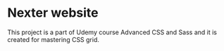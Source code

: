 # Nexter website
This project is a part of Udemy course Advanced CSS and Sass and it is created for mastering CSS grid.